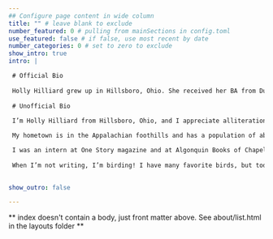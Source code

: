 ```yaml
---
## Configure page content in wide column
title: "" # leave blank to exclude
number_featured: 0 # pulling from mainSections in config.toml
use_featured: false # if false, use most recent by date
number_categories: 0 # set to zero to exclude
show_intro: true
intro: |

 # Official Bio 
  
 Holly Hilliard grew up in Hillsboro, Ohio. She received her BA from Duke University and her MFA in Creative Writing from North Carolina State University, where she was the winner of the 2018 James Hurst Prize for Fiction. She now lives with her husband and two cats in Pittsburgh, PA and spends her time writing, teaching, and birding. She is a member of the [Pittsburgh Creative Corps](https://shiftworkspgh.org/pittsburgh-creative-corps/artist-directory/holly-hilliard/) and a grant writer at [Film Pittsburgh](https://filmpittsburgh.org/).
  
 # Unofficial Bio
  
 I’m Holly Hilliard from Hillsboro, Ohio, and I appreciate alliteration.

 My hometown is in the Appalachian foothills and has a population of about 6,000 people. My school got a week off every year for the county fair, plus a day off for the first day of deer hunting season. I preferred choir, concert band, and reading books about dragons. I attended Duke University and surprised everyone by choosing to camp out in K-Ville for basketball tickets pretty much every spring. I also led student backpacking trips in a program called PWILD, and by the time my college career was over, I had spent an entire semester's worth of time out in Pisgah National Forest.

 I was an intern at One Story magazine and at Algonquin Books of Chapel Hill before working as an assistant at a literary agency in NYC. I left publishing to work in the tech space doing legal operations, but my dream of being a writer could not be quashed (legal joke!). In 2019, I graduated with an MFA in Creative Writing from North Carolina State University, where I completed a short story collection and taught fiction workshops for undergrads. Then I got married and moved to Madison, Wisconsin, where I fell in love with birds, prairies, and ice skating and also started teaching adult writing classes, including an outdoor nature writing class, an experimental essay workshop, and introductory fiction writing. In 2023 my husband and I moved to Pittsburgh, PA, where I cobble together writing, editing, and teaching gigs and have enjoyed being a part of a thriving arts community. I'm currently hard at work on a novel and a short story collection.
 
 When I’m not writing, I’m birding! I have many favorite birds, but today it’s the sandhill crane. Did you know the oldest confirmed sandhill crane fossil was found in Florida and is estimated to be 2.5 million years old?

  
show_outro: false

---
```


** index doesn't contain a body, just front matter above.
See about/list.html in the layouts folder **